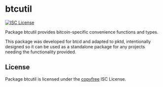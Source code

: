 btcutil
=======

[![ISC License](http://img.shields.io/badge/license-ISC-blue.svg)](http://copyfree.org)

Package btcutil provides bitcoin-specific convenience functions and types.

This package was developed for btcd and adapted to pktd, intentionally
designed so it can be used as a standalone package for any projects
needing the functionality provided.

## License

Package btcutil is licensed under the [copyfree](http://copyfree.org) ISC
License.
